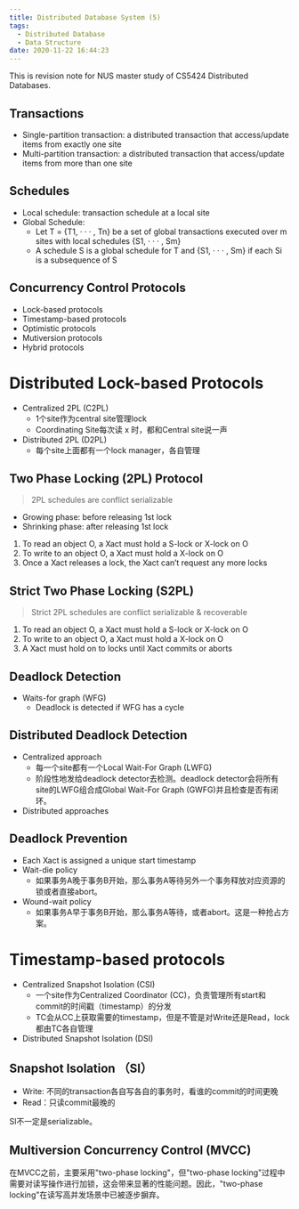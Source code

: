 ```yaml
---
title: Distributed Database System (5)
tags:
  - Distributed Database
  - Data Structure
date: 2020-11-22 16:44:23
---
```




This is revision note for NUS master study of CS5424 Distributed Databases.

## Transactions

- Single-partition transaction: a distributed transaction that access/update items from exactly one site
- Multi-partition transaction: a distributed transaction that access/update items from more than one site 

## Schedules

- Local schedule: transaction schedule at a local site
- Global Schedule: 
  - Let T = {T1, · · · , Tn} be a set of global transactions executed over m sites with local schedules {S1, · · · , Sm}
  - A schedule S is a global schedule for T and {S1, · · · , Sm} if each Si is a subsequence of S

## Concurrency Control Protocols

- Lock-based protocols
- Timestamp-based protocols
- Optimistic protocols
- Mutiversion protocols
- Hybrid protocols

# Distributed Lock-based Protocols

- Centralized 2PL (C2PL)
  - 1个site作为central site管理lock
  - Coordinating Site每次读 x 时，都和Central site说一声
- Distributed 2PL (D2PL)
  - 每个site上面都有一个lock manager，各自管理

## Two Phase Locking (2PL) Protocol

> 2PL schedules are conflict serializable

- Growing phase: before releasing 1st lock
- Shrinking phase: after releasing 1st lock

1. To read an object O, a Xact must hold a S-lock or X-lock on O
2. To write to an object O, a Xact must hold a X-lock on O
3. Once a Xact releases a lock, the Xact can’t request any more
locks

## Strict Two Phase Locking (S2PL)

> Strict 2PL schedules are conflict
serializable & recoverable

1. To read an object O, a Xact must hold a S-lock or X-lock on O
2. To write to an object O, a Xact must hold a X-lock on O
3. A Xact must hold on to locks until Xact commits or aborts

## Deadlock Detection

- Waits-for graph (WFG)
  - Deadlock is detected if WFG has a cycle

## Distributed Deadlock Detection

- Centralized approach
  - 每一个site都有一个Local Wait-For Graph (LWFG)
  - 阶段性地发给deadlock detector去检测。deadlock detector会将所有site的LWFG组合成Global Wait-For Graph (GWFG)并且检查是否有闭环。
- Distributed approaches

## Deadlock Prevention

- Each Xact is assigned a unique start timestamp
- Wait-die policy
  - 如果事务A晚于事务B开始，那么事务A等待另外一个事务释放对应资源的锁或者直接abort。
- Wound-wait policy
  - 如果事务A早于事务B开始，那么事务A等待，或者abort。这是一种抢占方案。


# Timestamp-based protocols

- Centralized Snapshot Isolation (CSI)
  - 一个site作为Centralized Coordinator (CC)，负责管理所有start和commit的时间戳（timestamp）的分发
  - TC会从CC上获取需要的timestamp，但是不管是对Write还是Read，lock都由TC各自管理
- Distributed Snapshot Isolation (DSI)

## Snapshot Isolation （SI）

- Write: 不同的transaction各自写各自的事务时，看谁的commit的时间更晚
- Read：只读commit最晚的

SI不一定是serializable。

## Multiversion Concurrency Control (MVCC)

在MVCC之前，主要采用"two-phase locking"，但"two-phase locking"过程中需要对读写操作进行加锁，这会带来显著的性能问题。因此，"two-phase locking"在读写高并发场景中已被逐步摒弃。

